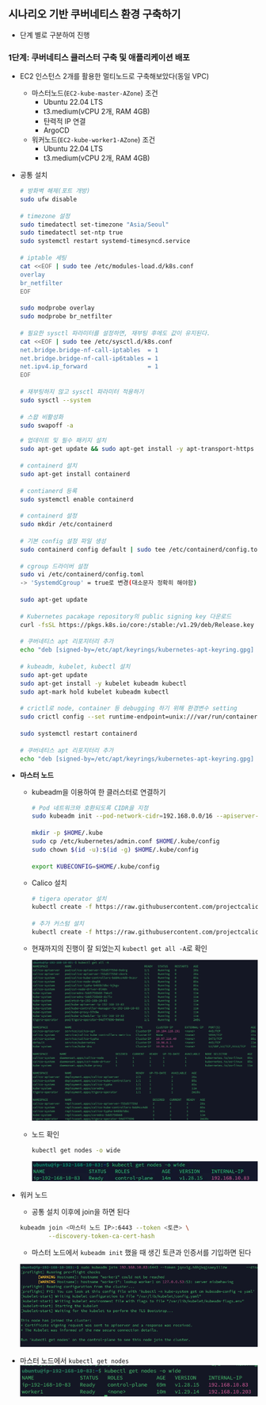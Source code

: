 ## 시나리오 기반 쿠버네티스 환경 구축하기

- 단계 별로 구분하여 진행

### 1단계: 쿠버네티스 클러스터 구축 및 애플리케이션 배포

- EC2 인스턴스 2개를 활용한 멀티노드로 구축해보았다(동일 VPC)
    - 마스터노드(`EC2-kube-master-AZone`) 조건
        - Ubuntu 22.04 LTS
        - t3.medium(vCPU 2개, RAM 4GB)
        - 탄력적 IP 연결
        - ArgoCD
    - 워커노드(`EC2-kube-worker1-AZone`) 조건
        - Ubuntu 22.04 LTS
        - t3.medium(vCPU 2개, RAM 4GB)
- 공통 설치
    
    ```bash
    # 방화벽 해제(포트 개방)
    sudo ufw disable
    
    # timezone 설정
    sudo timedatectl set-timezone "Asia/Seoul"
    sudo timedatectl set-ntp true
    sudo systemctl restart systemd-timesyncd.service
    
    # iptable 세팅
    cat <<EOF | sudo tee /etc/modules-load.d/k8s.conf
    overlay
    br_netfilter
    EOF
    
    sudo modprobe overlay
    sudo modprobe br_netfilter
    
    # 필요한 sysctl 파라미터를 설정하면, 재부팅 후에도 값이 유지된다.
    cat <<EOF | sudo tee /etc/sysctl.d/k8s.conf
    net.bridge.bridge-nf-call-iptables  = 1
    net.bridge.bridge-nf-call-ip6tables = 1
    net.ipv4.ip_forward                 = 1
    EOF
    
    # 재부팅하지 않고 sysctl 파라미터 적용하기
    sudo sysctl --system
    
    # 스왑 비활성화
    sudo swapoff -a
    ```
    
    ```bash
    # 업데이트 및 필수 패키지 설치
    sudo apt-get update && sudo apt-get install -y apt-transport-https ca-certificates curl gnupg lsb-release
    
    # containerd 설치
    sudo apt-get install containerd
    
    # contianerd 등록
    sudo systemctl enable containerd
    
    # containerd 설정
    sudo mkdir /etc/containerd
    
    # 기본 config 설정 파일 생성
    sudo containerd config default | sudo tee /etc/containerd/config.toml
    
    # cgroup 드라이버 설정
    sudo vi /etc/containerd/config.toml 
    -> 'SystemdCgroup' = true로 변경(대소문자 정확히 해야함)
    
    sudo apt-get update
    
    # Kubernetes pacakage repository의 public signing key 다운로드
    curl -fsSL https://pkgs.k8s.io/core:/stable:/v1.29/deb/Release.key | sudo gpg --dearmor -o /etc/apt/keyrings/kubernetes-apt-keyring.gpg
    
    # 쿠버네티스 apt 리포지터리 추가
    echo "deb [signed-by=/etc/apt/keyrings/kubernetes-apt-keyring.gpg] https://pkgs.k8s.io/core:/stable:/v1.29/deb/ /" | sudo tee /etc/apt/sources.list.d/kubernetes.list
    
    # kubeadm, kubelet, kubectl 설치
    sudo apt-get update
    sudo apt-get install -y kubelet kubeadm kubectl
    sudo apt-mark hold kubelet kubeadm kubectl
    
    # crictl로 node, container 등 debugging 하기 위해 환경변수 setting
    sudo crictl config --set runtime-endpoint=unix:///var/run/containerd/containerd.sock 
    
    sudo systemctl restart containerd
    
    # 쿠버네티스 apt 리포지터리 추가
    echo "deb [signed-by=/etc/apt/keyrings/kubernetes-apt-keyring.gpg] https://pkgs.k8s.io/core:/stable:/v1.29/deb/ /" | sudo tee /etc/apt/sources.list.d/kubernetes.list
    
    ```
    
- **마스터 노드**
    - kubeadm을 이용하여 한 클러스터로 연결하기
        
        ```bash
        # Pod 네트워크와 호환되도록 CIDR을 지정
        sudo kubeadm init --pod-network-cidr=192.168.0.0/16 --apiserver-advertise-address <master-node ip address>
        
        mkdir -p $HOME/.kube
        sudo cp /etc/kubernetes/admin.conf $HOME/.kube/config
        sudo chown $(id -u):$(id -g) $HOME/.kube/config
        
        export KUBECONFIG=$HOME/.kube/config
        
        ```
        
    - Calico 설치
        
        ```bash
        # tigera operator 설치
        kubectl create -f https://raw.githubusercontent.com/projectcalico/calico/v3.26.1/manifests/tigera-operator.yaml
        
        # 추가 커스텀 설치
        kubectl create -f https://raw.githubusercontent.com/projectcalico/calico/v3.26.1/manifests/custom-resources.yaml
        ```
        
    - 현재까지의 진행이 잘 되었는지 `kubectl get all -A`로 확인
        
        ![image.png](../images/2025-03-04_1.png)
        
    - 노드 확인
        
        ```bash
        kubectl get nodes -o wide
        ```
        
        ![image.png](../images/2025-03-04_2.png)
        
- 워커 노드
    - 공통 설치 이후에 join을 하면 된다
    
    ```bash
    kubeadm join <마스터 노드 IP>:6443 --token <토큰> \
            --discovery-token-ca-cert-hash 
    ```
    
    - 마스터 노드에서 `kubeadm init` 했을 때 생긴 토큰과 인증서를 기입하면 된다
    
    ![image.png](../images/2025-03-04_3.png)
    
- 마스터 노드에서 `kubectl get nodes`
    ![image.png](../images/2025-03-04_4.png)